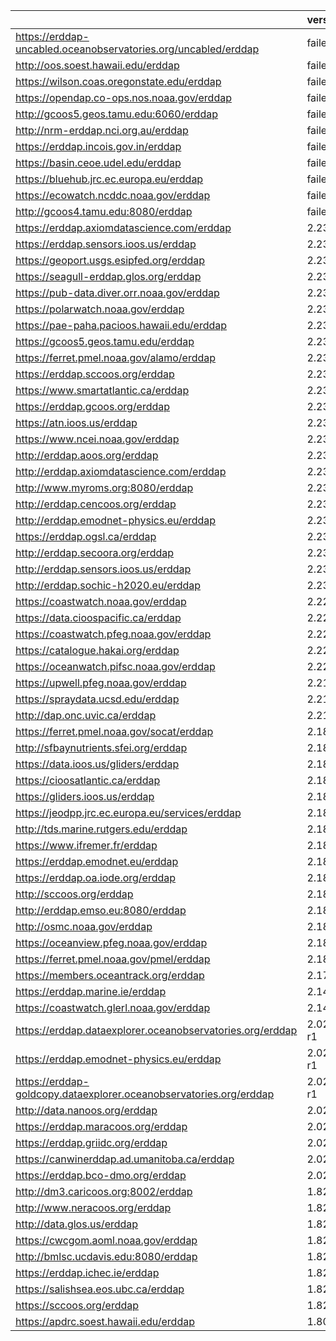 |                                                                    | version       |
|:-------------------------------------------------------------------|:--------------|
| https://erddap-uncabled.oceanobservatories.org/uncabled/erddap     | failed        |
| http://oos.soest.hawaii.edu/erddap                                 | failed        |
| https://wilson.coas.oregonstate.edu/erddap                         | failed        |
| https://opendap.co-ops.nos.noaa.gov/erddap                         | failed        |
| http://gcoos5.geos.tamu.edu:6060/erddap                            | failed        |
| http://nrm-erddap.nci.org.au/erddap                                | failed        |
| https://erddap.incois.gov.in/erddap                                | failed        |
| https://basin.ceoe.udel.edu/erddap                                 | failed        |
| https://bluehub.jrc.ec.europa.eu/erddap                            | failed        |
| https://ecowatch.ncddc.noaa.gov/erddap                             | failed        |
| http://gcoos4.tamu.edu:8080/erddap                                 | failed        |
| https://erddap.axiomdatascience.com/erddap                         | 2.23          |
| https://erddap.sensors.ioos.us/erddap                              | 2.23          |
| https://geoport.usgs.esipfed.org/erddap                            | 2.23          |
| https://seagull-erddap.glos.org/erddap                             | 2.23          |
| https://pub-data.diver.orr.noaa.gov/erddap                         | 2.23          |
| https://polarwatch.noaa.gov/erddap                                 | 2.23          |
| https://pae-paha.pacioos.hawaii.edu/erddap                         | 2.23          |
| https://gcoos5.geos.tamu.edu/erddap                                | 2.23          |
| https://ferret.pmel.noaa.gov/alamo/erddap                          | 2.23          |
| https://erddap.sccoos.org/erddap                                   | 2.23          |
| https://www.smartatlantic.ca/erddap                                | 2.23          |
| https://erddap.gcoos.org/erddap                                    | 2.23          |
| https://atn.ioos.us/erddap                                         | 2.23          |
| https://www.ncei.noaa.gov/erddap                                   | 2.23          |
| http://erddap.aoos.org/erddap                                      | 2.23          |
| http://erddap.axiomdatascience.com/erddap                          | 2.23          |
| http://www.myroms.org:8080/erddap                                  | 2.23          |
| http://erddap.cencoos.org/erddap                                   | 2.23          |
| http://erddap.emodnet-physics.eu/erddap                            | 2.23          |
| https://erddap.ogsl.ca/erddap                                      | 2.23          |
| http://erddap.secoora.org/erddap                                   | 2.23          |
| http://erddap.sensors.ioos.us/erddap                               | 2.23          |
| http://erddap.sochic-h2020.eu/erddap                               | 2.23          |
| https://coastwatch.noaa.gov/erddap                                 | 2.22          |
| https://data.cioospacific.ca/erddap                                | 2.22          |
| https://coastwatch.pfeg.noaa.gov/erddap                            | 2.22          |
| https://catalogue.hakai.org/erddap                                 | 2.22          |
| https://oceanwatch.pifsc.noaa.gov/erddap                           | 2.22          |
| https://upwell.pfeg.noaa.gov/erddap                                | 2.21          |
| https://spraydata.ucsd.edu/erddap                                  | 2.21          |
| http://dap.onc.uvic.ca/erddap                                      | 2.21          |
| https://ferret.pmel.noaa.gov/socat/erddap                          | 2.18          |
| http://sfbaynutrients.sfei.org/erddap                              | 2.18          |
| https://data.ioos.us/gliders/erddap                                | 2.18          |
| https://cioosatlantic.ca/erddap                                    | 2.18          |
| https://gliders.ioos.us/erddap                                     | 2.18          |
| https://jeodpp.jrc.ec.europa.eu/services/erddap                    | 2.18          |
| http://tds.marine.rutgers.edu/erddap                               | 2.18          |
| https://www.ifremer.fr/erddap                                      | 2.18          |
| https://erddap.emodnet.eu/erddap                                   | 2.18          |
| https://erddap.oa.iode.org/erddap                                  | 2.18          |
| http://sccoos.org/erddap                                           | 2.18          |
| http://erddap.emso.eu:8080/erddap                                  | 2.18          |
| http://osmc.noaa.gov/erddap                                        | 2.18          |
| https://oceanview.pfeg.noaa.gov/erddap                             | 2.18          |
| https://ferret.pmel.noaa.gov/pmel/erddap                           | 2.18          |
| https://members.oceantrack.org/erddap                              | 2.17          |
| https://erddap.marine.ie/erddap                                    | 2.14          |
| https://coastwatch.glerl.noaa.gov/erddap                           | 2.14          |
| https://erddap.dataexplorer.oceanobservatories.org/erddap          | 2.02_axiom-r1 |
| https://erddap.emodnet-physics.eu/erddap                           | 2.02_axiom-r1 |
| https://erddap-goldcopy.dataexplorer.oceanobservatories.org/erddap | 2.02_axiom-r1 |
| http://data.nanoos.org/erddap                                      | 2.02          |
| https://erddap.maracoos.org/erddap                                 | 2.02          |
| https://erddap.griidc.org/erddap                                   | 2.02          |
| https://canwinerddap.ad.umanitoba.ca/erddap                        | 2.02          |
| https://erddap.bco-dmo.org/erddap                                  | 2.02          |
| http://dm3.caricoos.org:8002/erddap                                | 1.82          |
| http://www.neracoos.org/erddap                                     | 1.82          |
| http://data.glos.us/erddap                                         | 1.82          |
| https://cwcgom.aoml.noaa.gov/erddap                                | 1.82          |
| http://bmlsc.ucdavis.edu:8080/erddap                               | 1.82          |
| https://erddap.ichec.ie/erddap                                     | 1.82          |
| https://salishsea.eos.ubc.ca/erddap                                | 1.82          |
| https://sccoos.org/erddap                                          | 1.82          |
| https://apdrc.soest.hawaii.edu/erddap                              | 1.80          |